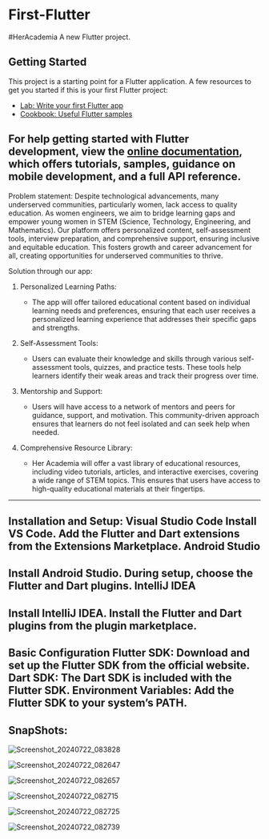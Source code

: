 # First-Flutter
#HerAcademia
A new Flutter project.

## Getting Started
This project is a starting point for a Flutter application.
A few resources to get you started if this is your first Flutter project:

- [Lab: Write your first Flutter app](https://docs.flutter.dev/get-started/codelab)
- [Cookbook: Useful Flutter samples](https://docs.flutter.dev/cookbook)

For help getting started with Flutter development, view the
[online documentation](https://docs.flutter.dev/), which offers tutorials,
samples, guidance on mobile development, and a full API reference.
----------------------------------------------------------------------------------------
Problem statement:
Despite technological advancements, many underserved communities, particularly women, lack access to quality education. As women engineers, we aim to bridge learning gaps and empower young women in STEM (Science, Technology, Engineering, and Mathematics). Our platform offers personalized content, self-assessment tools, interview preparation, and comprehensive support, ensuring inclusive and equitable education. This fosters growth and career advancement for all, creating opportunities for underserved communities to thrive.

Solution through our app:

1. Personalized Learning Paths:
   - The app will offer tailored educational content based on individual learning needs and preferences, ensuring that each user receives a personalized learning experience that addresses their specific gaps and strengths.

2. Self-Assessment Tools:
   - Users can evaluate their knowledge and skills through various self-assessment tools, quizzes, and practice tests. These tools help learners identify their weak areas and track their progress over time.

3. Mentorship and Support:
   - Users will have access to a network of mentors and peers for guidance, support, and motivation. This community-driven approach ensures that learners do not feel isolated and can seek help when needed.

4. Comprehensive Resource Library:
   - Her Academia will offer a vast library of educational resources, including video tutorials, articles, and interactive exercises, covering a wide range of STEM topics. This ensures that users have access to high-quality educational materials at their fingertips.
----------------------------------------------------------------------  
Installation and Setup:
Visual Studio Code
Install VS Code.
Add the Flutter and Dart extensions from the Extensions Marketplace.
Android Studio
-----------------------------------------------------------------------
Install Android Studio.
During setup, choose the Flutter and Dart plugins.
IntelliJ IDEA
-----------------------------------------------------------------------
Install IntelliJ IDEA.
Install the Flutter and Dart plugins from the plugin marketplace.
------------------------------------------------------------------------
Basic Configuration
Flutter SDK: Download and set up the Flutter SDK from the official website.
Dart SDK: The Dart SDK is included with the Flutter SDK.
Environment Variables: Add the Flutter SDK to your system’s PATH.
---------------------------
SnapShots:
-----------------

![Screenshot_20240722_083828](https://github.com/user-attachments/assets/d0d4ba1c-b75e-41d5-a0e5-ac48fd01476c)

![Screenshot_20240722_082647](https://github.com/user-attachments/assets/9e9febd8-58f8-425e-b5f9-ef14bc36b3a4)

![Screenshot_20240722_082657](https://github.com/user-attachments/assets/716af1bf-e935-4e18-adab-50830676251d)

![Screenshot_20240722_082715](https://github.com/user-attachments/assets/8bd3408f-8625-414d-be20-a7c002f4fc09)

![Screenshot_20240722_082725](https://github.com/user-attachments/assets/a45e4cd9-b609-4c5a-aaad-42f981da5be2)

![Screenshot_20240722_082739](https://github.com/user-attachments/assets/bbafe76f-4bac-4383-bc2e-45af0e1fdb4a)






